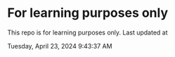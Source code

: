 # For learning purposes only
This repo is for learning purposes only.
Last updated at

Tuesday, April 23, 2024 9:43:37 AM

